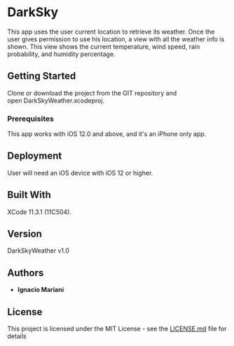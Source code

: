 # DarkSky

This app uses the user current location to retrieve its weather. Once the user gives permission to use his location, a view with all the weather info is shown. This view shows the current temperature, wind speed, rain probability, and humidity percentage.

## Getting Started

Clone or download the project from the GIT repository and open DarkSkyWeather.xcodeproj.

### Prerequisites

This app works with iOS 12.0 and above, and it's an iPhone only app.

## Deployment

User will need an iOS device with iOS 12 or higher.

## Built With

XCode 11.3.1 (11C504).

## Version

DarkSkyWeather v1.0

## Authors

* **Ignacio Mariani**

## License

This project is licensed under the MIT License - see the [LICENSE.md](LICENSE.md) file for details

